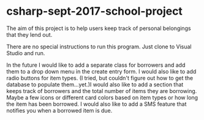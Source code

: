 # csharp-sept-2017-school-project
 The aim of this project is to help users keep track of personal belongings that they lend out.
 
 There are no special instructions to run this program. Just clone to Visual Studio and run. 
 
 In the future I would like to add a separate class for borrowers and add them to a drop down menu in the create entry form. I would also  like to add radio buttons for item types. (I tried, but couldn't figure out how to get the database to populate them...yet.)I would also like to add a section that keeps track of borrowers and the total number of items they are borrowing. Maybe a few icons or different card colors based on item types or how long the item has been borrowed. I would also like to add a SMS feature that notifies you when a borrowed item is due.
 
